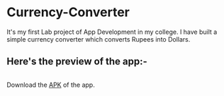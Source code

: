 # Currency-Converter
It's my first Lab project of App Development in my college. I have built a simple currency converter which converts Rupees into Dollars.
## Here's the preview of the app:-
<img src="" height="" width="">

Download the [APK]() of the app.
